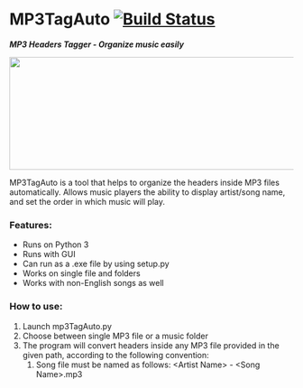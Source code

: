 # MP3TagAuto [![Build Status](https://travis-ci.org/techyE/mp3TagAuto.svg?branch=master)](https://travis-ci.org/techyE/mp3TagAuto)

***MP3 Headers Tagger - Organize music easily***

<img src=https://upload.wikimedia.org/wikipedia/commons/5/5e/MP3_logo.png width=600 height=200>

MP3TagAuto is a tool that helps to organize the headers inside MP3 files automatically. Allows music players the
ability to display artist/song name, and set the order in which music will play.

### Features:
* Runs on Python 3
* Runs with GUI
* Can run as a .exe file by using setup.py
* Works on single file and folders
* Works with non-English songs as well

### How to use:
1. Launch mp3TagAuto.py
2. Choose between single MP3 file or a music folder
3. The program will convert headers inside any MP3 file provided in the given path, according to the following convention:
    1. Song file must be named as follows: \<Artist Name\> - \<Song Name\>.mp3